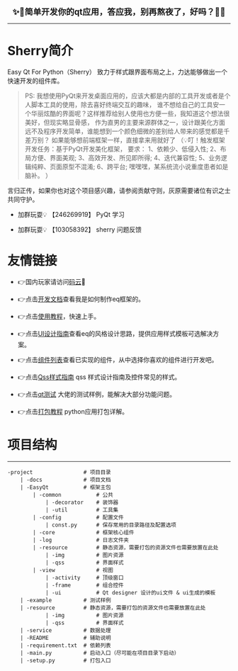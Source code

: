 <div style="text-align: center;font-size: 14pt; font-weight: bold;">✨👀简单开发你的qt应用，答应我，别再熬夜了，好吗？👀✨</div>

---

# Sherry简介

Easy Qt For Python（Sherry） 致力于样式跟界面布局之上，力达能够做出一个快速开发的组件库。

>PS: 我想使用PyQt来开发桌面应用的，应该大都是内部的工具开发或者是个人脚本工具的使用，除去喜好终端交互的趣味，
>谁不想给自己的工具安一个华丽炫酷的界面呢？这样推荐给别人使用也方便一些，我知道这个想法很美好，但现实略显骨感，
>作为直男的主要来源群体之一，设计跟美化方面远不及程序开发简单，谁能想到一个颜色细微的差别给人带来的感觉都是千差万别？
>如果能够想前端框架一样，直接拿来用就好了
>（💡叮！触发框架开发任务：基于PyQt开发美化框架，
>   要求：
>       1、依赖少、低侵入性; 
>       2、布局方便、界面美观; 
>       3、高效开发、所见即所得; 
>       4、迭代兼容性; 
>       5、业务逻辑纯粹、页面原型不混淆; 
>       6、跨平台; 嘿嘿嘿，某系统流小说重度患者如是脑补。 
>）


言归正传，如果你也对这个项目感兴趣，请参阅贡献守则，灰原需要诸位有识之士共同守护。

- 加群玩耍💡 【246269919】 PyQt 学习

- 加群玩耍💡 【103058392】 sherry 问题反馈


# 友情链接 

- 👉国内玩家请访问[码云](https://gitee.com/pymu/easy-pyqt)🚩

- 👉点击[开发文档](help/readme.md)查看我是如何制作eq框架的。

- 👉点击[使用教程](start/readme.md)，快速上手。

- 👉点击[UI设计指南](ui/readme.md)查看eq的风格设计思路，提供应用样式模板可选解决方案。

- 👉点击[组件列表](frame/readme.md)查看已实现的组件，从中选择你喜欢的组件进行开发吧。

- 👉点击[Qss样式指南](style/readme.md) qss 样式设计指南及控件常见的样式。

- 👉点击[qt测试](https://github.com/PyQt5/PyQt) 大佬的测试样例，能解决大部分功能问题。

- 👉点击[打包教程](package/readme.md) python应用打包详解。




# 项目结构
---
    -project                # 项目目录
        | -docs             # 项目文档
        | -EasyQt           # 框架主包
            | -common           # 公共
                | -decorator    # 装饰器
                | -util         # 工具集
            | -config           # 配置文件
                | const.py      # 保存常用的目录路径及配置选项
            | -core             # 框架核心组件
            | -log              # 日志文件夹
            | -resource         # 静态资源，需要打包的资源文件也需要放置在此处
                | -img          # 图片资源
                | -qss          # 界面样式
            | -view             # 视图
                | -activity     # 顶级窗口
                | -frame        # 组合控件
                | -ui           # Qt designer 设计的ui文件 & ui生成的模板
        | -example          # 测试样例
        | -resource         # 静态资源，需要打包的资源文件也需要放置在此处
                | -img          # 图片资源
                | -qss          # 界面样式
        | -service          # 数据处理
        | -README           # 辅助说明
        | -requirement.txt  # 依赖列表
        | -main.py          # 启动入口（尽可能在项目目录下启动）
        | -setup.py         # 打包入口

